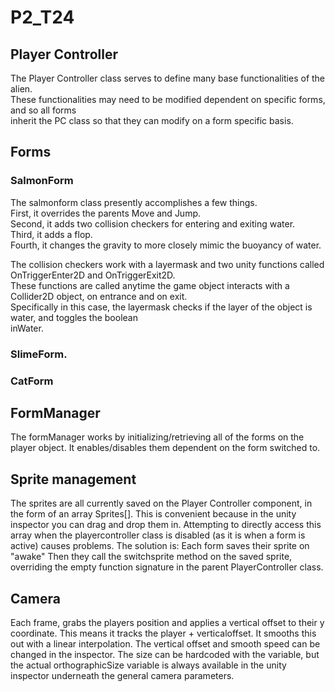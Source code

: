 # P2_T24

## **Player Controller** <br/>
The Player Controller class serves to define many base functionalities of the alien. <br/>
These functionalities may need to be modified dependent on specific forms, and so all forms <br/>
inherit the PC class so that they can modify on a form specific basis. <br/>


## **Forms** 

### SalmonForm <br/>

The salmonform class presently accomplishes a few things. <br/>
First, it overrides the parents Move and Jump. <br/>
Second, it adds two collision checkers for entering and exiting water. <br/>
Third, it adds a flop. <br/>
Fourth, it changes the gravity to more closely mimic the buoyancy of water. <br/>


The collision checkers work with a layermask and two unity functions called <br/>
OnTriggerEnter2D and OnTriggerExit2D. <br/>
These functions are called anytime the game object interacts with a Collider2D object, on entrance and on exit. <br/>
Specifically in this case, the layermask checks if the layer of the object is water, and toggles the boolean <br/>
inWater.


### SlimeForm. <br/>

### CatForm <br/>

## **FormManager**
The formManager works by initializing/retrieving all of the forms on the player object. It enables/disables them dependent on the form switched to. <br/>


## **Sprite management**
The sprites are all currently saved on the Player Controller component, in the form of an array Sprites[].
This is convenient because in the unity inspector you can drag and drop them in.
Attempting to directly access this array when the playercontroller class is disabled (as it is when a form is active) causes problems. The solution is:
Each form saves their sprite on "awake" 
Then they call the switchsprite method on the saved sprite, overriding the empty function signature in the parent PlayerController class.

## **Camera**
Each frame, grabs the players position and applies a vertical offset to their y coordinate. This means it tracks the player + verticaloffset. 
It smooths this out with a linear interpolation. 
The vertical offset and smooth speed can be changed in the inspector. 
The size can be hardcoded with the variable, but the actual orthographicSize variable is always available in the unity inspector underneath the general camera parameters.






